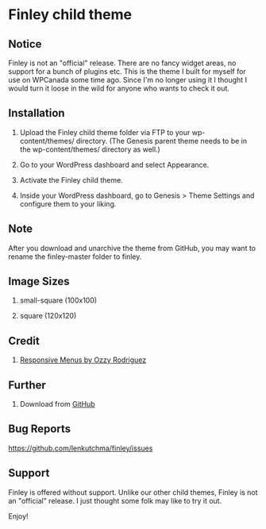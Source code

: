 # Finley child theme

## Notice

Finley is not an "official" release. There are no fancy widget areas, no support for a bunch of plugins etc. This is the theme I built for myself for use on WPCanada some time ago. Since I'm no longer using it I thought I would turn it loose in the wild for anyone who wants to check it out. 

## Installation

1. Upload the Finley child theme folder via FTP to your wp-content/themes/ directory. (The Genesis parent theme needs to be in the wp-content/themes/ directory as well.)

2. Go to your WordPress dashboard and select Appearance.

3. Activate the Finley child theme.

4. Inside your WordPress dashboard, go to Genesis > Theme Settings and configure them to your liking.

## Note

After you download and unarchive the theme from GitHub, you may want to rename the finley-master folder to finley.

## Image Sizes

1. small-square (100x100)

2. square (120x120)

## Credit

1. [Responsive Menus by Ozzy Rodriguez](http://wpbacon.com/tutorials/genesis-responsive-menu-2-0/)

## Further

1. Download from [GitHub](https://github.com/lenkutchma/finley)

## Bug Reports

https://github.com/lenkutchma/finley/issues

## Support

Finley is offered without support. Unlike our other child themes, Finley is not an "official" release. I just thought some folk may like to try it out.

Enjoy!